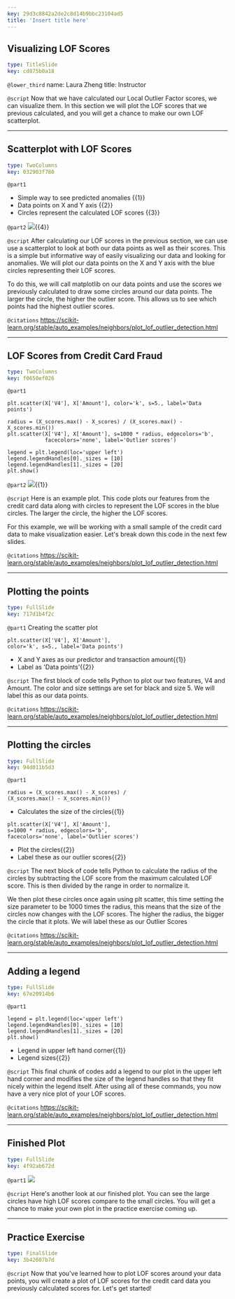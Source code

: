 ```yaml
---
key: 29d3c8842a2de2c8d14b9bbc23104ad5
title: 'Insert title here'
---
```


## Visualizing LOF Scores

```yaml
type: TitleSlide
key: cd875b0a18
```

`@lower_third`
name: Laura Zheng
title: Instructor

`@script`
Now that we have calculated our Local Outlier Factor scores, we can visualize them. In this section we will plot the LOF scores that we previous calculated, and you will get a chance to make our own LOF scatterplot.

---

## Scatterplot with LOF Scores

```yaml
type: TwoColumns
key: 032903f780
```

`@part1`
- Simple way to see predicted anomalies {{1}} 
- Data points on X and Y axis {{2}}  
- Circles represent the calculated LOF scores {{3}}

`@part2`
![](https://scikit-learn.org/stable/_images/sphx_glr_plot_lof_outlier_detection_001.png){{4}}

`@script`
After calculating our LOF scores in the previous section, we can use use a scatterplot to look at both our data points as well as their scores. This is a simple but informative way of easily visualizing our data and looking for anomalies. We will plot our data points on the X and Y axis with the blue circles representing their LOF scores.

To do this, we will call matplotlib on our data points and use the scores we previously calculated to draw some circles around our data points. The larger the circle, the higher the outlier score. This allows us to see which points had the highest outlier scores.

`@citations`
https://scikit-learn.org/stable/auto_examples/neighbors/plot_lof_outlier_detection.html

---

## LOF Scores from Credit Card Fraud

```yaml
type: TwoColumns
key: f0650ef026
```

`@part1`
```
plt.scatter(X['V4'], X['Amount'], color='k', s=5., label='Data points')
```

```
radius = (X_scores.max() - X_scores) / (X_scores.max() - X_scores.min())
plt.scatter(X['V4'], X['Amount'], s=1000 * radius, edgecolors='b',
            facecolors='none', label='Outlier scores')
```

```
legend = plt.legend(loc='upper left')
legend.legendHandles[0]._sizes = [10]
legend.legendHandles[1]._sizes = [20]
plt.show()
```

`@part2`
![](https://assets.datacamp.com/production/repositories/5135/datasets/4d24577ae9fe069450d901bee1667090abeac956/lofscores.png){{1}}

`@script`
Here is an example plot. This code plots our features from the credit card data along with circles to represent the LOF scores in the blue circles. The larger the circle, the higher the LOF scores. 

For this example, we will be working with a small sample of the credit card data to make visualization easier. 
Let's break down this code in the next few slides.

`@citations`
https://scikit-learn.org/stable/auto_examples/neighbors/plot_lof_outlier_detection.html

---

## Plotting the points

```yaml
type: FullSlide
key: 717d1b4f2c
```

`@part1`
Creating the scatter plot
```
plt.scatter(X['V4'], X['Amount'], 
color='k', s=5., label='Data points')
```
- X and Y axes as our predictor and transaction amount{{1}}
- Label as 'Data points'{{2}}

`@script`
The first block of code tells Python to plot our two features, V4 and Amount. The color and size settings are set for black and size 5. We will label this as our data points.

`@citations`
https://scikit-learn.org/stable/auto_examples/neighbors/plot_lof_outlier_detection.html

---

## Plotting the circles

```yaml
type: FullSlide
key: 94d011b5d3
```

`@part1`
```
radius = (X_scores.max() - X_scores) / 
(X_scores.max() - X_scores.min())

```
- Calculates the size of the circles{{1}}

```
plt.scatter(X['V4'], X['Amount'], 
s=1000 * radius, edgecolors='b',
facecolors='none', label='Outlier scores')
```
- Plot the circles{{2}}
- Label these as our outlier scores{{2}}

`@script`
The next block of code tells Python to calculate the radius of the circles by subtracting the LOF score from the maximum calculated LOF score. This is then divided by the range in order to normalize it.

We then plot these circles once again using plt scatter, this time setting the size parameter to be 1000 times the radius, this means that the size of the circles now changes with the LOF scores. The higher the radius, the bigger the circle that it plots. We will label these as our Outlier Scores

`@citations`
https://scikit-learn.org/stable/auto_examples/neighbors/plot_lof_outlier_detection.html

---

## Adding a legend

```yaml
type: FullSlide
key: 67e20914b6
```

`@part1`
```
legend = plt.legend(loc='upper left')
legend.legendHandles[0]._sizes = [10]
legend.legendHandles[1]._sizes = [20]
plt.show()
```
- Legend in upper left hand corner{{1}}
- Legend sizes{{2}}

`@script`
This final chunk of codes add a legend to our plot in the upper left hand corner and modifies the size of the legend handles so that they fit nicely within the legend itself. After using all of these commands, you now have a very nice plot of your LOF scores.

`@citations`
https://scikit-learn.org/stable/auto_examples/neighbors/plot_lof_outlier_detection.html

---

## Finished Plot

```yaml
type: FullSlide
key: 4f92ab672d
```

`@part1`
![](https://assets.datacamp.com/production/repositories/5135/datasets/4d24577ae9fe069450d901bee1667090abeac956/lofscores.png)

`@script`
Here's another look at our finished plot. You can see the large circles have  high LOF scores compare to the small circles. You will get a chance to make your own plot in the practice exercise coming up.

---

## Practice Exercise

```yaml
type: FinalSlide
key: 3b42607b7d
```

`@script`
Now that you've learned how to plot LOF scores around your data points, you will create a plot of LOF scores for the credit card data you previously calculated scores for. Let's get started!
